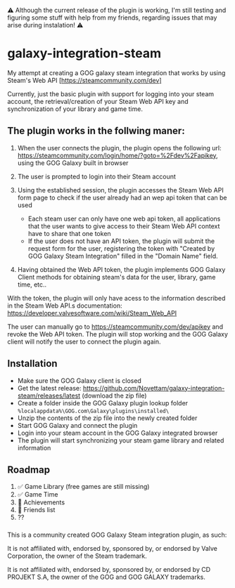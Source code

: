:warning: Although the current release of the plugin is working, I'm still testing and figuring some stuff with help from my friends, regarding issues that may arise during instalation! :warning:

# galaxy-integration-steam
My attempt at creating a GOG galaxy steam integration that works by using Steam's Web API [https://steamcommunity.com/dev]

Currently, just the basic plugin with support for logging into your steam account, the retrieval/creation of your Steam Web API key and synchronization of your library and game time.

## The plugin works in the follwing maner:
1. When the user connects the plugin, the plugin opens the following url: https://steamcommunity.com/login/home/?goto=%2Fdev%2Fapikey, using the GOG Galaxy built in browser
2. The user is prompted to login into their Steam account
3. Using the established session, the plugin accesses the Steam Web API form page to check if the user already had an wep api token that can be used

   - Each steam user can only have one web api token, all applications that the user wants to give access to their Steam Web API context have to share that one token
   - If the user does not have an API token, the plugin will submit the request form for the user, registering the token with "Created by GOG Galaxy Steam Integration" filled in the "Domain Name" field.

4. Having obtained the Web API token, the plugin implements GOG Galaxy Client methods for obtaining steam's data for the user, library, game time, etc..

With the token, the plugin will only have acess to the information described in the Steam Web API.s documentation: https://developer.valvesoftware.com/wiki/Steam_Web_API

The user can manually go to https://steamcommunity.com/dev/apikey and revoke the Web API token. The plugin will stop working and the GOG Galaxy client will notify the user to connect the plugin again.

## Installation
* Make sure the GOG Galaxy client is closed
* Get the latest release: https://github.com/Novettam/galaxy-integration-steam/releases/latest (download the zip file)
* Create a folder inside the GOG Galaxy plugin lookup folder<br>
`%localappdata%\GOG.com\Galaxy\plugins\installed\`
* Unzip the contents of the zip file into the newly created folder
* Start GOG Galaxy and connect the plugin
* Login into your steam account in the GOG Galaxy integrated browser
* The plugin will start synchronizing your steam game library and related information

## Roadmap
1.  :white_check_mark: Game Library (free games are still missing)
2.  :white_check_mark: Game Time
3.  :white_square_button: Achievements
4.  :white_square_button: Friends list
5. ??


###
This is a community created GOG Galaxy Steam integration plugin, as such:

It is not affiliated with, endorsed by, sponsored by, or endorsed by Valve Corporation, the owner of the Steam trademark. 

It is not affiliated with, endorsed by, sponsored by, or endorsed by CD PROJEKT S.A, the owner of the GOG and GOG GALAXY trademarks. 
